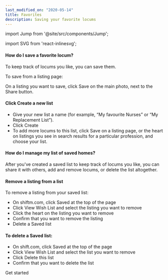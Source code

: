 ```yaml
---
last_modified_on: "2020-05-14"
title: Favorites
description: Saving your favorite locums
---
```


import Jump from '@site/src/components/Jump';

import SVG from 'react-inlinesvg';

#### How do I save a favorite locum?
To keep track of locums you like, you can save them.

To save from a listing page:

On a listing you want to save, click Save on the main photo, next to the Share button.

#### Click Create a new list
* Give your new list a name (for example, “My favourite Nurses” or “My Replacement List”).
* Click Create
* To add more locums to this list, click Save on a listing page, or the heart  on listings you see in search results for a particular profession, and choose your list.

#### How do I manage my list of saved homes?
After you've created a saved list to keep track of locums you like, you can share it with others, add and remove locums, or delete the list altogether.

#### Remove a listing from a list
To remove a listing from your saved list:

* On shiftm.com, click Saved at the top of the page
* Click View Wish List and select the listing you want to remove
* Click the heart  on the listing you want to remove
* Confirm that you want to remove the listing
* Delete a Saved list

#### To delete a Saved list:

* On shift.com, click Saved at the top of the page
* Click View Wish List and select the list you want to remove
* Click Delete this list
* Confirm that you want to delete the list


<Jump to="/guides/getting-started/">Get started</Jump>




[docs.strategies#daemon]: /docs/setup/deployment/strategies/#daemon
[docs.strategies#sidecar]: /docs/setup/deployment/strategies/#sidecar
[urls.rust]: https://www.rust-lang.org/
[urls.vector_performance]: https://vector.dev/#performance


[docs.installation]: /docs/setup/installation/
[docs.process-management#flags]: /docs/administration/process-management/#flags
[docs.process-management#starting]: /docs/administration/process-management/#starting
[docs.reference.env-vars]: /docs/reference/env-vars/
[docs.reference.templating]: /docs/reference/templating/
[docs.reference]: /docs/reference/
[urls.globbing]: https://en.wikipedia.org/wiki/Glob_(programming)
[urls.strptime_specifiers]: https://docs.rs/chrono/0.4.11/chrono/format/strftime/index.html#specifiers
[urls.toml]: https://github.com/toml-lang/toml
